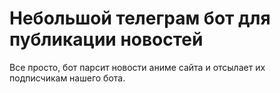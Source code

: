 # Небольшой телеграм бот для публикации новостей
Все просто, бот парсит новости аниме сайта и отсылает их подписчикам нашего бота.
